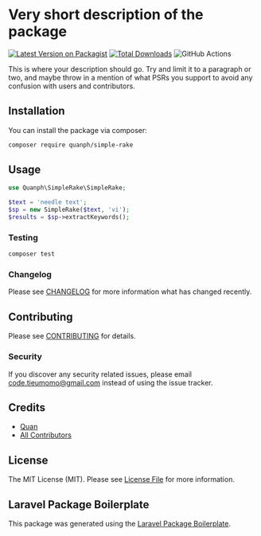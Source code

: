 # Very short description of the package

[![Latest Version on Packagist](https://img.shields.io/packagist/v/quanph/simple-rake.svg?style=flat-square)](https://packagist.org/packages/quanph/simple-rake)
[![Total Downloads](https://img.shields.io/packagist/dt/quanph/simple-rake.svg?style=flat-square)](https://packagist.org/packages/quanph/simple-rake)
![GitHub Actions](https://github.com/quanph/simple-rake/actions/workflows/main.yml/badge.svg)

This is where your description should go. Try and limit it to a paragraph or two, and maybe throw in a mention of what PSRs you support to avoid any confusion with users and contributors.

## Installation

You can install the package via composer:

```bash
composer require quanph/simple-rake
```

## Usage

```php
use Quanph\SimpleRake\SimpleRake;

$text = 'needle text';
$sp = new SimpleRake($text, 'vi');
$results = $sp->extractKeywords();
```

### Testing

```bash
composer test
```

### Changelog

Please see [CHANGELOG](CHANGELOG.md) for more information what has changed recently.

## Contributing

Please see [CONTRIBUTING](CONTRIBUTING.md) for details.

### Security

If you discover any security related issues, please email code.tieumomo@gmail.com instead of using the issue tracker.

## Credits

-   [Quan](https://github.com/code-tieumomo)
-   [All Contributors](../../contributors)

## License

The MIT License (MIT). Please see [License File](LICENSE.md) for more information.

## Laravel Package Boilerplate

This package was generated using the [Laravel Package Boilerplate](https://laravelpackageboilerplate.com).
